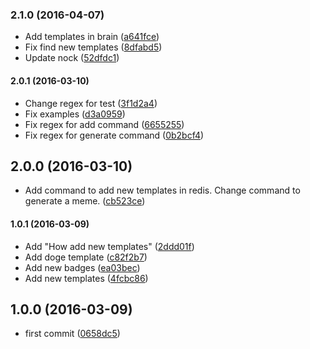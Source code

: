 ### 2.1.0 (2016-04-07)

* Add templates in brain ([a641fce](https://github.com/lgaticaq/hubot-memegeneration/commit/a641fce))
* Fix find new templates ([8dfabd5](https://github.com/lgaticaq/hubot-memegeneration/commit/8dfabd5))
* Update nock ([52dfdc1](https://github.com/lgaticaq/hubot-memegeneration/commit/52dfdc1))

#### 2.0.1 (2016-03-10)

* Change regex for test ([3f1d2a4](https://github.com/lgaticaq/hubot-memegeneration/commit/3f1d2a4))
* Fix examples ([d3a0959](https://github.com/lgaticaq/hubot-memegeneration/commit/d3a0959))
* Fix regex for add command ([6655255](https://github.com/lgaticaq/hubot-memegeneration/commit/6655255))
* Fix regex for generate command ([0b2bcf4](https://github.com/lgaticaq/hubot-memegeneration/commit/0b2bcf4))

## 2.0.0 (2016-03-10)

* Add command to add new templates in redis. Change command to generate a meme. ([cb523ce](https://github.com/lgaticaq/hubot-memegeneration/commit/cb523ce))

#### 1.0.1 (2016-03-09)

* Add "How add new templates" ([2ddd01f](https://github.com/lgaticaq/hubot-memegeneration/commit/2ddd01f))
* Add doge template ([c82f2b7](https://github.com/lgaticaq/hubot-memegeneration/commit/c82f2b7))
* Add new badges ([ea03bec](https://github.com/lgaticaq/hubot-memegeneration/commit/ea03bec))
* Add new templates ([4fcbc86](https://github.com/lgaticaq/hubot-memegeneration/commit/4fcbc86))

## 1.0.0 (2016-03-09)

* first commit ([0658dc5](https://github.com/lgaticaq/hubot-memegeneration/commit/0658dc5))
